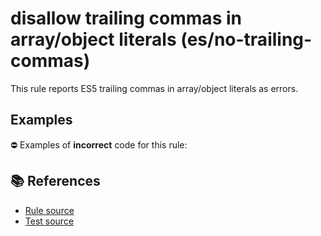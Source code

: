 # disallow trailing commas in array/object literals (es/no-trailing-commas)

This rule reports ES5 trailing commas in array/object literals as errors.

## Examples

⛔ Examples of **incorrect** code for this rule:

<eslint-playground type="bad" code="/*eslint es/no-trailing-commas: error */
var a = [1, 2,]
var b = { x: 1, y: 2, }
" />

## 📚 References

- [Rule source](https://github.com/mysticatea/eslint-plugin-es/blob/v3.0.0/lib/rules/no-trailing-commas.js)
- [Test source](https://github.com/mysticatea/eslint-plugin-es/blob/v3.0.0/tests/lib/rules/no-trailing-commas.js)

